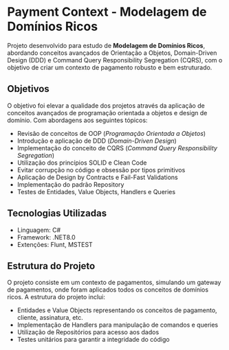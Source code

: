 # Payment Context - Modelagem de Domínios Ricos

Projeto desenvolvido para estudo de **Modelagem de Domínios Ricos**,  abordando conceitos avançados de Orientação a Objetos, Domain-Driven Design (DDD) e Command Query Responsibility Segregation (CQRS), com o objetivo de criar um contexto de pagamento robusto e bem estruturado.

## Objetivos

O objetivo foi elevar a qualidade dos projetos através da aplicação de conceitos avançados de programação orientada a objetos e design de domínio. Com abordagens aos seguintes tópicos:

- Revisão de conceitos de OOP (*Programação Orientada a Objetos*)
- Introdução e aplicação de DDD (*Domain-Driven Design*)
- Implementação do conceito de CQRS (*Command Query Responsibility Segregation*)
- Utilização dos princípios SOLID e Clean Code
- Evitar corrupção no código e obsessão por tipos primitivos
- Aplicação de Design by Contracts e Fail-Fast Validations
- Implementação do padrão Repository
- Testes de Entidades, Value Objects, Handlers e Queries

## Tecnologias Utilizadas

- Linguagem: C#
- Framework: .NET8.0
- Extenções: Flunt, MSTEST

## Estrutura do Projeto

O projeto consiste em um contexto de pagamentos, simulando um gateway de pagamentos, onde foram aplicados todos os conceitos de domínios ricos. A estrutura do projeto inclui:

- Entidades e Value Objects representando os conceitos de pagamento, cliente, assinatura, etc.
- Implementação de Handlers para manipulação de comandos e queries
- Utilização de Repositórios para acesso aos dados
- Testes unitários para garantir a integridade do código



